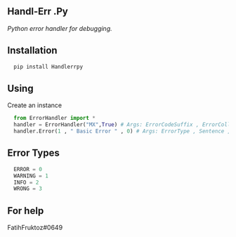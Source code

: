 ## Handl-Err .Py
*Python error handler for debugging.*

## Installation
```python
  pip install Handlerrpy
```

## Using
Create an instance
```python
  from ErrorHandler import *
  handler = ErrorHandler("MX",True) # Args: ErrorCodeSuffix , ErrorCollapse
  handler.Error(1 , " Basic Error " , 0) # Args: ErrorType , Sentence , ErrorCode
```

## Error Types
```python
  ERROR = 0
  WARNING = 1
  INFO = 2
  WRONG = 3
```

## For help
FatihFruktoz#0649
